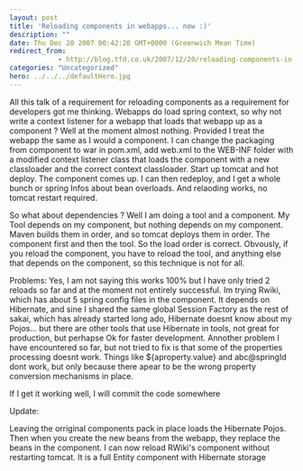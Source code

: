```yaml
---
layout: post
title: 'Reloading components in webapps... now :)'
description: ""
date: Thu Dec 20 2007 00:42:28 GMT+0000 (Greenwich Mean Time)
redirect_from: 
            - http://blog.tfd.co.uk/2007/12/20/reloading-components-in-webapps-now/
categories: "Uncategorized"
hero: ../../../defaultHero.jpg
---
```

All this talk of a requirement for reloading components as a requirement for developers got me thinking. Webapps do load spring context, so why not write a context listener for a webapp that loads that webapp up as a component ? Well at the moment almost nothing. Provided I treat the webapp the same as I would a component. I can change the packaging from component to war in pom.xml, add web.xml to the WEB-INF folder with a modified context listener class that loads the component with a new classloader and the correct context classloader. Start up tomcat and hot deploy. The component comes up. I can then redeploy, and I get a whole bunch or spring Infos about bean overloads. And relaoding works, no tomcat restart required.

So what about dependencies ? Well I am doing a tool and a component. My Tool depends on my component, but nothing depends on my component. Maven builds them in order, and so tomcat deploys them in order. The component first and then the tool. So the load order is correct. Obvously, if you reload the component, you have to reload the tool, and anything else that depends on the component, so this technique is not for all.

Problems: Yes, I am not saying this works 100% but I have only tried 2 reloads so far and at the moment not entirely successful. Im trying Rwiki, which has about 5 spring config files in the component. It depends on Hibernate, and sine I shared the same global Session Factory as the rest of sakai, which has already started long ado, Hibernate doesnt know about my Pojos... but there are other tools that use Hibernate in tools, not great for production, but perhapse Ok for faster development. Annother problem I have encountered so far, but not tried to fix is that some of the properties processing doesnt work. Things like \${aproperty.value} and abc@springId dont work, but only because there apear to be the wrong property conversion mechanisms in place.

If I get it working well, I will commit the code somewhere

Update:

Leaving the orriginal components pack in place loads the Hibernate Pojos. Then when you create the new beans from the webapp, they replace the beans in the component. I can now reload RWiki's component without restarting tomcat. It is a full Entity component with Hibernate storage
